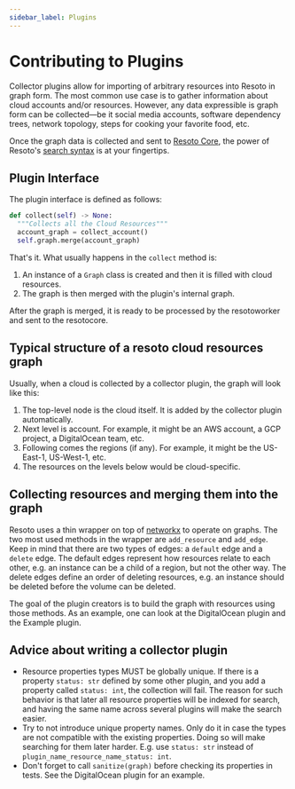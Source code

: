```yaml
---
sidebar_label: Plugins
---
```


# Contributing to Plugins

Collector plugins allow for importing of arbitrary resources into Resoto in graph form. The most common use case is to gather information about cloud accounts and/or resources. However, any data expressible is graph form can be collected—be it social media accounts, software dependency trees, network topology, steps for cooking your favorite food, etc.

Once the graph data is collected and sent to [Resoto Core](../concepts/components/core.md), the power of Resoto's [search syntax](../concepts/search/index.md) is at your fingertips.

## Plugin Interface

The plugin interface is defined as follows:

```python
def collect(self) -> None:
  """Collects all the Cloud Resources"""
  account_graph = collect_account()
  self.graph.merge(account_graph)
```

That's it. What usually happens in the `collect` method is:

1. An instance of a `Graph` class is created and then it is filled with cloud resources.
2. The graph is then merged with the plugin's internal graph.

After the graph is merged, it is ready to be processed by the resotoworker and sent to the resotocore.

## Typical structure of a resoto cloud resources graph

Usually, when a cloud is collected by a collector plugin, the graph will look like this:

1. The top-level node is the cloud itself. It is added by the collector plugin automatically.
2. Next level is account. For example, it might be an AWS account, a GCP project, a DigitalOcean team, etc.
3. Following comes the regions (if any). For example, it might be the US-East-1, US-West-1, etc.
4. The resources on the levels below would be cloud-specific.

## Collecting resources and merging them into the graph

Resoto uses a thin wrapper on top of [networkx](https://networkx.org/) to operate on graphs. The two most used methods in the wrapper are `add_resource` and `add_edge`. Keep in mind that there are two types of edges: a `default` edge and a `delete` edge. The default edges represent how resources relate to each other, e.g. an instance can be a child of a region, but not the other way. The delete edges define an order of deleting resources, e.g. an instance should be deleted before the volume can be deleted.

The goal of the plugin creators is to build the graph with resources using those methods. As an example, one can look at the DigitalOcean plugin and the Example plugin.

## Advice about writing a collector plugin

- Resource properties types MUST be globally unique. If there is a property `status: str` defined by some other plugin, and you add a property called `status: int`, the collection will fail. The reason for such behavior is that later all resource properties will be indexed for search, and having the same name across several plugins will make the search easier.
- Try to not introduce unique property names. Only do it in case the types are not compatible with the existing properties. Doing so will make searching for them later harder. E.g. use `status: str` instead of `plugin_name_resource_name_status: int`.
- Don't forget to call `sanitize(graph)` before checking its properties in tests. See the DigitalOcean plugin for an example.
